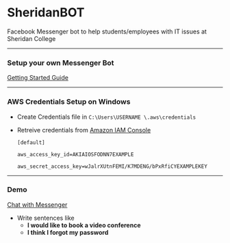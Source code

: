 # SheridanBOT

Facebook Messenger bot to help students/employees with IT issues at Sheridan College


___



### Setup your own Messenger Bot


[Getting Started Guide](https://claudiajs.com/tutorials/hello-world-chatbot.html)


___



### AWS Credentials Setup on Windows
* Create Credentials file in `C:\Users\USERNAME \.aws\credentials`
* Retreive credentials from [Amazon IAM Console](http://docs.aws.amazon.com/cli/latest/userguide/cli-chap-getting-set-up.html#cli-signup)

  `[default]` 
  
  `aws_access_key_id=AKIAIOSFODNN7EXAMPLE` 
  
  `aws_secret_access_key=wJalrXUtnFEMI/K7MDENG/bPxRfiCYEXAMPLEKEY`
  

---
  
  
### Demo

[Chat with Messenger](http://m.me/sheridanBot)

* Write sentences like 
   *  **I would like to book a video conference**
   *  **I think I forgot my password**


